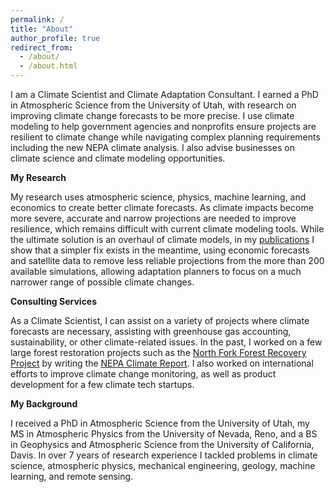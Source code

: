 ```yaml
---
permalink: /
title: "About"
author_profile: true
redirect_from: 
  - /about/
  - /about.html
---
```


I am a Climate Scientist and Climate Adaptation Consultant. I earned a PhD in Atmospheric Science from the University of Utah, with research on improving climate change forecasts to be more precise. I use climate modeling to help government agencies and nonprofits ensure projects are resilient to climate change while navigating complex planning requirements including the new NEPA climate analysis. I also advise businesses on climate science and climate modeling opportunities.

**My Research**

My research uses atmospheric science, physics, machine learning, and economics to create better climate forecasts. As climate impacts become more severe, accurate and narrow projections are needed to improve resilience, which remains difficult with current climate modeling tools. While the ultimate solution is an overhaul of climate models, in my [publications](https://baldassareclimate.com/publications) I show that a simpler fix exists in the meantime, using economic forecasts and satellite data to remove less reliable projections from the more than 200 available simulations, allowing adaptation planners to focus on a much narrower range of possible climate changes.

**Consulting Services**

As a Climate Scientist, I can assist on a variety of projects where climate forecasts are necessary, assisting with greenhouse gas accounting, sustainability, or other climate-related issues. In the past, I worked on a few large forest restoration projects such as the [North Fork Forest Recovery Project](https://www.fs.usda.gov/project/?project=64028) by writing the [NEPA Climate Report](https://www.regulations.gov/document/CEQ-2022-0005-0023). I also worked on international efforts to improve climate change monitoring, as well as product development for a few climate tech startups.

**My Background**

I received a PhD in Atmospheric Science from the University of Utah, my MS in Atmospheric Physics from the University of Nevada, Reno, and a BS in Geophysics and Atmospheric Science from the University of California, Davis. In over 7 years of research experience I tackled problems in climate science, atmospheric physics, mechanical engineering, geology, machine learning, and remote sensing.
